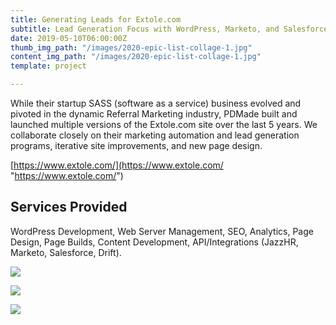 ```yaml
---
title: Generating Leads for Extole.com
subtitle: Lead Generation Focus with WordPress, Marketo, and Salesforce
date: 2019-05-10T06:00:00Z
thumb_img_path: "/images/2020-epic-list-collage-1.jpg"
content_img_path: "/images/2020-epic-list-collage-1.jpg"
template: project

---
```

While their startup SASS (software as a service) business evolved and pivoted in the dynamic Referral Marketing industry, PDMade built and launched multiple versions of the Extole.com site over the last 5 years. We collaborate closely on their marketing automation and lead generation programs, iterative site improvements, and new page design.

[https://www.extole.com/](https://www.extole.com/ "https://www.extole.com/")

## Services Provided

WordPress Development, Web Server Management, SEO, Analytics, Page Design, Page Builds, Content Development, API/Integrations (JazzHR, Marketo, Salesforce, Drift).

![](/images/Portfolio-Extole-1-2x.jpg)

![](/images/Portfolio-Extole-3-2x.jpg)

![](/images/Portfolio-Extole-2-2x.jpg)